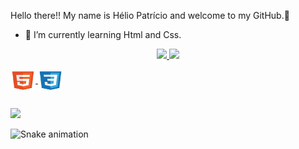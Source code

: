 Hello there!! My name is Hélio Patrício and welcome to my GitHub.👏
- 🌱 I’m currently learning Html and Css.
<div align="center">
  <a href="https://github.com/helio1997">
  <img height="130em" src="https://github-readme-stats.vercel.app/api?username=helio1997&show_icons=true&theme=dark&include_all_commits=true&count_private=true"/>
  <img height="130em" src="https://github-readme-stats.vercel.app/api/top-langs/?username=helio1997&layout=compact&langs_count=7&theme=dark"/>
</div>
<div style="display: inline_block"><br>
<img align="center" alt="helio-HTML" height="30" width="40" src="https://raw.githubusercontent.com/devicons/devicon/master/icons/html5/html5-original.svg">
<img align="center" alt="helio-CSS" height="30" width="40" src="https://raw.githubusercontent.com/devicons/devicon/master/icons/css3/css3-original.svg">
</div>

##

<div>
 <a href="https://www.linkedin.com/in/hélio-patrício/-45875016a" target="_blank"><img src="https://img.shields.io/badge/-LinkedIn-%230077B5?style=for-the-badge&logo=linkedin&logoColor=white" target="_blank"></a> 

![Snake animation](https://github.com/helio1997/helio1997/blob/output/github-contribution-grid-snake.svg)
</div>
